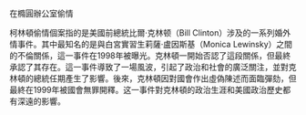 在橢圓辦公室偷情

柯林頓偷情個案指的是美國前總統比爾·克林顿（Bill Clinton）涉及的一系列婚外情事件。其中最知名的是與白宮實習生莉薩·盧因斯基（Monica Lewinsky）之間的不倫關係，這一事件在1998年被曝光。克林頓一開始否認了這段關係，但最終承認了其存在。這一事件導致了一場風波，引起了政治和社會的廣泛關注，並對克林頓的總統任期產生了影響。後來，克林頓因對國會作出虛偽陳述而面臨彈劾，但最終在1999年被國會無罪開釋。这一事件對克林頓的政治生涯和美國政治歷史都有深遠的影響。